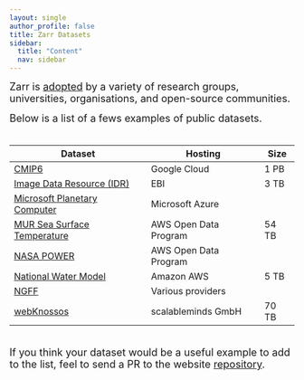 ```yaml
---
layout: single
author_profile: false
title: Zarr Datasets
sidebar:
  title: "Content"
  nav: sidebar
---
```


<font size="4">
Zarr is <a href="https://zarr.dev/adopters/">adopted</a> by a variety of
research groups, universities, organisations, and open-source communities.<br>

Below is a list of a fews examples of public datasets.<br><br>
</font>

| Dataset                                                                                                           | Hosting               | Size  |
| ----------------------------------------------------------------------------------------------------------------- | --------------------- | ----- |
| [CMIP6](https://console.cloud.google.com/marketplace/details/noaa-public/cmip6)                                   | Google Cloud          | 1 PB  |
| [Image Data Resource (IDR)](https://idr.github.io/ome-ngff-samples/)                                              | EBI                   | 3 TB  |
| [Microsoft Planetary Computer](https://planetarycomputer.microsoft.com/catalog?filter=zarr)                       | Microsoft Azure       |       |
| [MUR Sea Surface Temperature](https://registry.opendata.aws/mur)                                                  | AWS Open Data Program | 54 TB |
| [NASA POWER](https://registry.opendata.aws/nasa-power/)                                                           | AWS Open Data Program |       |
| [National Water Model](https://discourse.pangeo.io/t/the-national-water-model-reanalysis-zarr-dataset-on-aws/1449)| Amazon AWS            | 5 TB  |
| [NGFF](https://ngff.openmicroscopy.org/data/index.html)                                                           | Various providers     |       |
| [webKnossos](https://zarr.webknossos.org/)                                                                        | scalableminds GmbH    | 70 TB |

<font size="4">
<br>If you think your dataset would be a useful example to add to the list, feel to send a PR to the website <a href="https://github.com/zarr-developers/zarr-developers.github.io/">repository</a>.<br><br>
</font>
